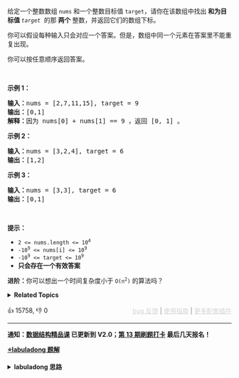<p>给定一个整数数组 <code>nums</code>&nbsp;和一个整数目标值 <code>target</code>，请你在该数组中找出 <strong>和为目标值 </strong><em><code>target</code></em>&nbsp; 的那&nbsp;<strong>两个</strong>&nbsp;整数，并返回它们的数组下标。</p>

<p>你可以假设每种输入只会对应一个答案。但是，数组中同一个元素在答案里不能重复出现。</p>

<p>你可以按任意顺序返回答案。</p>

<p>&nbsp;</p>

<p><strong>示例 1：</strong></p>

<pre>
<strong>输入：</strong>nums = [2,7,11,15], target = 9
<strong>输出：</strong>[0,1]
<strong>解释：</strong>因为 nums[0] + nums[1] == 9 ，返回 [0, 1] 。
</pre>

<p><strong>示例 2：</strong></p>

<pre>
<strong>输入：</strong>nums = [3,2,4], target = 6
<strong>输出：</strong>[1,2]
</pre>

<p><strong>示例 3：</strong></p>

<pre>
<strong>输入：</strong>nums = [3,3], target = 6
<strong>输出：</strong>[0,1]
</pre>

<p>&nbsp;</p>

<p><strong>提示：</strong></p>

<ul> 
 <li><code>2 &lt;= nums.length &lt;= 10<sup>4</sup></code></li> 
 <li><code>-10<sup>9</sup> &lt;= nums[i] &lt;= 10<sup>9</sup></code></li> 
 <li><code>-10<sup>9</sup> &lt;= target &lt;= 10<sup>9</sup></code></li> 
 <li><strong>只会存在一个有效答案</strong></li> 
</ul>

<p><strong>进阶：</strong>你可以想出一个时间复杂度小于 <code>O(n<sup>2</sup>)</code> 的算法吗？</p>

<details><summary><strong>Related Topics</strong></summary>数组 | 哈希表</details><br>

<div>👍 15758, 👎 0<span style='float: right;'><span style='color: gray;'><a href='https://github.com/labuladong/fucking-algorithm/discussions/939' target='_blank' style='color: lightgray;text-decoration: underline;'>bug 反馈</a> | <a href='https://mp.weixin.qq.com/s/NF8mmVyXVfC1ehdMOsO7Cw' target='_blank' style='color: lightgray;text-decoration: underline;'>使用指南</a> | <a href='https://labuladong.github.io/algo/images/others/%E5%85%A8%E5%AE%B6%E6%A1%B6.jpg' target='_blank' style='color: lightgray;text-decoration: underline;'>更多配套插件</a></span></span></div>

<div id="labuladong"><hr>

**通知：[数据结构精品课](https://aep.h5.xeknow.com/s/1XJHEO) 已更新到 V2.0；[第 13 期刷题打卡](https://mp.weixin.qq.com/s/eUG2OOzY3k_ZTz-CFvtv5Q) 最后几天报名！**



<p><strong><a href="https://labuladong.github.io/article?qno=1" target="_blank">⭐️labuladong 题解</a></strong></p>
<details><summary><strong>labuladong 思路</strong></summary>

## 基本思路

大家都喜欢幽默的人，如果你想调侃自己经常拖延，可以这样调侃下自己（手动狗头）：

背单词背了半年还是 abandon, abandon，刷题刷了半年还是 two sum, two sum...

言归正传，这道题不难，但由于它是 LeetCode 第一题，所以名气比较大，解决这道题也可以有多种思路，我这里说两种最常见的思路。

第一种思路就是靠排序，把 `nums` 排序之后就可以用 [数组双指针技巧汇总](https://labuladong.github.io/article/fname.html?fname=双指针技巧) 中讲到的左右指针来求出和为 `target` 的两个数。

不过因为题目要求我们返回元素的索引，而排序会破坏元素的原始索引，所以要记录值和原始索引的映射。

进一步，如果题目拓展延伸一下，让你求三数之和、四数之和，你依然可以用双指针技巧，我在 [一个函数秒杀 nSum 问题](https://labuladong.github.io/article/fname.html?fname=nSum) 中写一个函数来解决所有 N 数之和问题。

第二种思路是用哈希表辅助判断。对于一个元素 `nums[i]`，你想知道有没有另一个元素 `nums[j]` 的值为 `target - nums[i]`，这很简单，我们用一个哈希表记录每个元素的值到索引的映射，这样就能快速判断数组中是否有一个值为 `target - nums[i]` 的元素了。

简单说，数组其实可以理解为一个「索引 -> 值」的哈希表映射，而我们又建立一个「值 -> 索引」的映射即可完成此题。

**详细题解：[一个方法团灭 nSum 问题](https://labuladong.github.io/article/fname.html?fname=nSum)**

**标签：[双指针](https://mp.weixin.qq.com/mp/appmsgalbum?__biz=MzAxODQxMDM0Mw==&action=getalbum&album_id=2120596033251475465)，哈希表，[数组](https://mp.weixin.qq.com/mp/appmsgalbum?__biz=MzAxODQxMDM0Mw==&action=getalbum&album_id=2120601117519675393)**

## 解法代码

```java
class Solution {
    public int[] twoSum(int[] nums, int target) {
        // 维护 val -> index 的映射
        HashMap<Integer, Integer> valToIndex = new HashMap<>();
        for (int i = 0; i < nums.length; i++) {
            // 查表，看看是否有能和 nums[i] 凑出 target 的元素
            int need = target - nums[i];
            if (valToIndex.containsKey(need)) {
                return new int[]{valToIndex.get(need), i};
            }
            // 存入 val -> index 的映射
            valToIndex.put(nums[i], i);
        }
        return null;
    }
}
```

**类似题目**：
  - [15. 三数之和 🟠](/problems/3sum)
  - [167. 两数之和 II - 输入有序数组 🟢](/problems/two-sum-ii-input-array-is-sorted)
  - [18. 四数之和 🟠](/problems/4sum)
  - [剑指 Offer 57. 和为s的两个数字 🟢](/problems/he-wei-sde-liang-ge-shu-zi-lcof)
  - [剑指 Offer II 007. 数组中和为 0 的三个数 🟠](/problems/1fGaJU)

</details>
</div>



